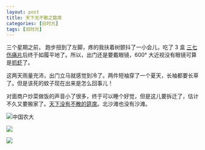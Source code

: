 ```yaml
---
layout: post
title: 天下无不散之筵席
categories: [旧时光]
tags: [旧时光]
---
```


三个星期之前， 跑步扭到了左脚，疼的我扶着树颤抖了一小会儿，吃了 3 盒 [三七伤痛片](http://baike.baidu.com/link?url=OnUPZpi9S9WwIq5xlGFVdySopqw74diUu8_tospxQLoPkxOWGS-HOC0CC52VV70SPaYRnxirV9ZwBmCSpq-vea)后终于如履平地了。所以，出门还是要戴眼镜，600° 大近视没有眼镜可算是[抓虾](http://baike.baidu.com/view/367040.htm)了。

这两天雨量充沛，出门立马就感觉到冷了。两件短袖穿了一个夏天，长袖都要长草了。但是该死的蚊子现在出来是怎么回事儿！

对面商户炒菜做饭的声音小了很多，终于可以睡个好觉，但是这儿要拆迁了，估计不久又要搬家了。[天下没有不散的筵席](http://baike.baidu.com/view/2742249.htm)。北沙滩也没有沙滩。

![中国农大](http://ww3.sinaimg.cn/mw690/6c9ce165gw1evrqqequkpj21kw16otob.jpg)



![](http://ww3.sinaimg.cn/mw690/6c9ce165gw1evrmph3ys4j26gw1v4b2c.jpg)



![](http://ww4.sinaimg.cn/mw690/6c9ce165gw1evrmodnnibj22e036o4qs.jpg)